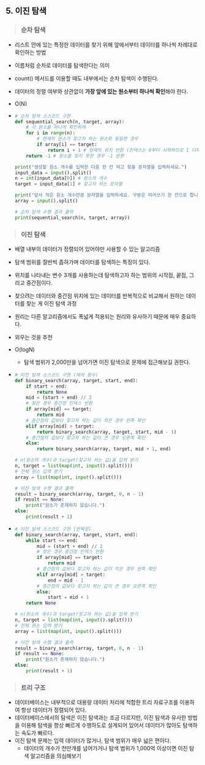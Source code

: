 ## 5. 이진 탐색

> ### 순차 탐색

* 리스트 안에 있는 특정한 데이터를 찾기 위해 앞에서부터 데이터를 하나씩 차례대로 확인하는 방법
* 이름처럼 순차로 데이터를 탐색한다는 의미
* count() 메서드를 이용할 때도 내부에서는 순차 탐색이 수행된다.
* 데이터의 정렬 여부와 상관없이 **가장 앞에 있는 원소부터 하나씩 확인**해야 한다.
* O(N)

* ```python
  # 순차 탐색 소스코드 구현
  def sequential_search(n, target, array):
      # 각 원소를 하나씩 확인하며
      for i in range(n):
          # 현재의 원소가 찾고자 하는 원소와 동일한 경우
          if array[i] == target:
              return i + 1 # 현재의 위치 반환 (인덱스는 0부터 시작하므로 1 더하기)
      return -1 # 원소를 찾지 못한 경우 -1 반환
  
  print("생성할 원소 개수를 입력한 다음 한 칸 띄고 찾을 문자열을 입력하세요.")
  input_data = input().split()
  n = int(input_data[0]) # 원소의 개수
  target = input_data[1] # 찾고자 하는 문자열
  
  print("앞서 적은 원소 개수만큼 문자열을 입력하세요. 구분은 띄어쓰기 한 칸으로 합니다.")  
  array = input().split()
  
  # 순차 탐색 수행 결과 출력
  print(sequential_search(n, target, array))
  ```





> ### 이진 탐색

* 배열 내부의 데이터가 정렬되어 있어야만 사용할 수 있는 알고리즘
* 탐색 범위를 절반씩 좁혀가며 데이터를 탐색하는 특징이 있다.
* 위치를 나타내는 변수 3개를 사용하는데 탐색하고자 하는 범위의 시작점, 끝점, 그리고 중간점이다.
* 찾으려는 데이터와 중간점 위치에 있는 데이터를 반복적으로 비교해서 원하는 데이터를 찾는 게 이진 탐색 과정
* 원리는 다른 알고리즘에서도 폭넓게 적용되는 원리와 유사하기 때문에 매우 중요하다.
* 외우는 것을 추천

* O(logN)

  * 탐색 범위가 2,000만을 넘어가면 이진 탐색으로 문제에 접근해보길 권한다.

* ```python
  # 이진 탐색 소스코드 구현 (재귀 함수)
  def binary_search(array, target, start, end):
      if start > end:
          return None
      mid = (start + end) // 2
      # 찾은 경우 중간점 인덱스 반환
      if array[mid] == target:
          return mid
      # 중간점의 값보다 찾고자 하는 값이 작은 경우 왼쪽 확인
      elif array[mid] > target:
          return binary_search(array, target, start, mid - 1)
      # 중간점의 값보다 찾고자 하는 값이 큰 경우 오른쪽 확인
      else:
          return binary_search(array, target, mid + 1, end)
  
  # n(원소의 개수)과 target(찾고자 하는 값)을 입력 받기
  n, target = list(map(int, input().split()))
  # 전체 원소 입력 받기
  array = list(map(int, input().split()))
  
  # 이진 탐색 수행 결과 출력
  result = binary_search(array, target, 0, n - 1)
  if result == None:
      print("원소가 존재하지 않습니다.")
  else:
      print(result + 1)
  ```

* ```python
  # 이진 탐색 소스코드 구현 (반복문)
  def binary_search(array, target, start, end):
      while start <= end:
          mid = (start + end) // 2
          # 찾은 경우 중간점 인덱스 반환
          if array[mid] == target:
              return mid
          # 중간점의 값보다 찾고자 하는 값이 작은 경우 왼쪽 확인
          elif array[mid] > target:
              end = mid - 1
          # 중간점의 값보다 찾고자 하는 값이 큰 경우 오른쪽 확인
          else:
              start = mid + 1
      return None
  
  # n(원소의 개수)과 target(찾고자 하는 값)을 입력 받기
  n, target = list(map(int, input().split()))
  # 전체 원소 입력 받기
  array = list(map(int, input().split()))
  
  # 이진 탐색 수행 결과 출력
  result = binary_search(array, target, 0, n - 1)
  if result == None:
      print("원소가 존재하지 않습니다.")
  else:
      print(result + 1)
  ```



> ### 트리 구조

* 데이터베이스는 내부적으로 대용량 데이터 처리에 적합한 트리 자료구조를 이용하여 항상 데이터가 정렬되어 있다.
* 데이터베이스에서의 탐색은 이진 탐색과는 조금 다르지만, 이진 탐색과 유사한 방법을 이용해 탐색을 항상 빠르게 수행하도로 설계되어 있어서 데이터가 많아도 탐색하는 속도가 빠르다.
* 이진 탐색 문제는 입력 데이터가 많거나, 탐색 범위가 매우 넓은 편이다.
  * 데이터의 개수가 천만개를 넘어가거나 탐색 범위가 1,000억 이상이면 이진 탐색 알고리즘을 의심해보기